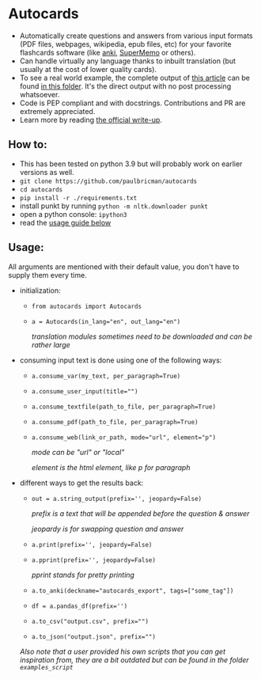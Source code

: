 # Autocards

- Automatically create questions and answers from various input formats (PDF files, webpages, wikipedia, epub files, etc) for your favorite flashcards software (like [anki](https://apps.ankiweb.net/), [SuperMemo](https://supermemo.guru/wiki/SuperMemo) or others).
- Can handle virtually any language thanks to inbuilt translation (but usually at the cost of lower quality cards).
- To see a real world example, the complete output of [this article](https://www.biography.com/political-figure/philip-ii-of-macedon) can be found [in this folder](./output_example/). It's the direct output with no post processing whatsoever.
- Code is PEP compliant and with docstrings. Contributions and PR are extremely appreciated.
- Learn more by reading [the official write-up](https://paulbricman.com/thoughtware/autocards).

## How to:

- This has been tested on python 3.9 but will probably work on earlier versions as well.
- `git clone https://github.com/paulbricman/autocards`
- `cd autocards`
- `pip install -r ./requirements.txt`
- install punkt by running `python -m nltk.downloader punkt`
- open a python console: `ipython3`
- read the [usage guide below](#Usage)

## Usage:
All arguments are mentioned with their default value, you don't have to supply them every time.

* initialization:
    * `from autocards import Autocards`
    * `a = Autocards(in_lang="en", out_lang="en")`

       *translation modules sometimes need to be downloaded and can be rather large*

* consuming input text is done using one of the following ways:
    * `a.consume_var(my_text, per_paragraph=True)`
    * `a.consume_user_input(title="")`
    * `a.consume_textfile(path_to_file, per_paragraph=True)`
    * `a.consume_pdf(path_to_file, per_paragraph=True)`
    * `a.consume_web(link_or_path, mode="url", element="p")`

       *mode can be "url" or "local"*

       *element is the html element, like p for paragraph*

* different ways to get the results back:
    * `out = a.string_output(prefix='', jeopardy=False)`

       *prefix is a text that will be appended before the question & answer*

       *jeopardy is for swapping question and answer*

    * `a.print(prefix='', jeopardy=False)`
    * `a.pprint(prefix='', jeopardy=False)`

       *pprint stands for pretty printing*

    * `a.to_anki(deckname="autocards_export", tags=["some_tag"])`
    * `df = a.pandas_df(prefix='')`
    * `a.to_csv("output.csv", prefix="")`
    * `a.to_json("output.json", prefix="")`

    *Also note that a user provided his own scripts that you can get inspiration from, they are a bit outdated but can be found in the folder `examples_script`*
